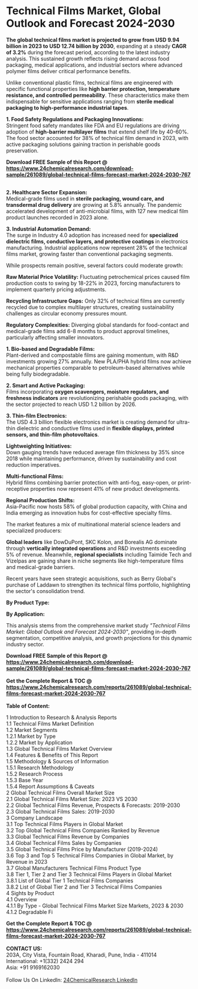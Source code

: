 <h1>Technical Films Market, Global Outlook and Forecast 2024-2030</h1><p><strong>The global technical films market is projected to grow from USD 9.94 billion in 2023 to USD 12.74 billion by 2030</strong>, expanding at a steady <strong>CAGR of 3.2%</strong> during the forecast period, according to the latest industry analysis. This sustained growth reflects rising demand across food packaging, medical applications, and industrial sectors where advanced polymer films deliver critical performance benefits.</p><p>Unlike conventional plastic films, technical films are engineered with specific functional properties like <strong>high barrier protection, temperature resistance, and controlled permeability</strong>. These characteristics make them indispensable for sensitive applications ranging from <strong>sterile medical packaging to high-performance industrial tapes</strong>.</p><p><strong>1. Food Safety Regulations and Packaging Innovations:</strong><br>
Stringent food safety mandates like FDA and EU regulations are driving adoption of <strong>high-barrier multilayer films</strong> that extend shelf life by 40-60%. The food sector accounted for 38% of technical film demand in 2023, with active packaging solutions gaining traction in perishable goods preservation.</p><div><b>Download FREE Sample of this Report @ 
            <a href="https://www.24chemicalresearch.com/download-sample/261089/global-technical-films-forecast-market-2024-2030-767">
            https://www.24chemicalresearch.com/download-sample/261089/global-technical-films-forecast-market-2024-2030-767</a></b></div><br><p><strong>2. Healthcare Sector Expansion:</strong><br>
Medical-grade films used in <strong>sterile packaging, wound care, and transdermal drug delivery</strong> are growing at 5.8% annually. The pandemic accelerated development of anti-microbial films, with 127 new medical film product launches recorded in 2023 alone.</p><p><strong>3. Industrial Automation Demand:</strong><br>
The surge in Industry 4.0 adoption has increased need for <strong>specialized dielectric films, conductive layers, and protective coatings</strong> in electronics manufacturing. Industrial applications now represent 28% of the technical films market, growing faster than conventional packaging segments.</p><p>While prospects remain positive, several factors could moderate growth:</p><p><strong>Raw Material Price Volatility:</strong> Fluctuating petrochemical prices caused film production costs to swing by 18-22% in 2023, forcing manufacturers to implement quarterly pricing adjustments.</p><p><strong>Recycling Infrastructure Gaps:</strong> Only 32% of technical films are currently recycled due to complex multilayer structures, creating sustainability challenges as circular economy pressures mount.</p><p><strong>Regulatory Complexities:</strong> Diverging global standards for food-contact and medical-grade films add 6-8 months to product approval timelines, particularly affecting smaller innovators.</p><p><strong>1. Bio-based and Degradable Films:</strong><br>
Plant-derived and compostable films are gaining momentum, with R&amp;D investments growing 27% annually. New PLA/PHA hybrid films now achieve mechanical properties comparable to petroleum-based alternatives while being fully biodegradable.</p><p><strong>2. Smart and Active Packaging:</strong><br>
Films incorporating <strong>oxygen scavengers, moisture regulators, and freshness indicators</strong> are revolutionizing perishable goods packaging, with the sector projected to reach USD 1.2 billion by 2026.</p><p><strong>3. Thin-film Electronics:</strong><br>
The USD 4.3 billion flexible electronics market is creating demand for ultra-thin dielectric and conductive films used in <strong>flexible displays, printed sensors, and thin-film photovoltaics</strong>.</p><p><strong>Lightweighting Initiatives:</strong><br>
	Down gauging trends have reduced average film thickness by 35% since 2018 while maintaining performance, driven by sustainability and cost reduction imperatives.</p><p><strong>Multi-functional Films:</strong><br>
	Hybrid films combining barrier protection with anti-fog, easy-open, or print-receptive properties now represent 41% of new product developments.</p><p><strong>Regional Production Shifts:</strong><br>
	Asia-Pacific now hosts 58% of global production capacity, with China and India emerging as innovation hubs for cost-effective specialty films.</p><p>The market features a mix of multinational material science leaders and specialized producers:</p><p><strong>Global leaders</strong> like DowDuPont, SKC Kolon, and Borealis AG dominate through <strong>vertically integrated operations</strong> and R&amp;D investments exceeding 5% of revenue. Meanwhile, <strong>regional specialists</strong> including Taimide Tech and Vizelpas are gaining share in niche segments like high-temperature films and medical-grade barriers.</p><p>Recent years have seen strategic acquisitions, such as Berry Global's purchase of Laddawn to strengthen its technical films portfolio, highlighting the sector's consolidation trend.</p><p><strong>By Product Type:</strong></p><p><strong>By Application:</strong></p><p>This analysis stems from the comprehensive market study <em>"Technical Films Market: Global Outlook and Forecast 2024-2030"</em>, providing in-depth segmentation, competitive analysis, and growth projections for this dynamic industry sector.</p><div><b>Download FREE Sample of this Report @ 
            <a href="https://www.24chemicalresearch.com/download-sample/261089/global-technical-films-forecast-market-2024-2030-767">
            https://www.24chemicalresearch.com/download-sample/261089/global-technical-films-forecast-market-2024-2030-767</a></b></div><br><div><b>Get the Complete Report & TOC @ 
            <a href="https://www.24chemicalresearch.com/reports/261089/global-technical-films-forecast-market-2024-2030-767">
            https://www.24chemicalresearch.com/reports/261089/global-technical-films-forecast-market-2024-2030-767</a></b></div><br>
            <b>Table of Content:</b><p>1 Introduction to Research & Analysis Reports<br />
    1.1 Technical Films Market Definition<br />
    1.2 Market Segments<br />
        1.2.1 Market by Type<br />
        1.2.2 Market by Application<br />
    1.3 Global Technical Films Market Overview<br />
    1.4 Features & Benefits of This Report<br />
    1.5 Methodology & Sources of Information<br />
        1.5.1 Research Methodology<br />
        1.5.2 Research Process<br />
        1.5.3 Base Year<br />
        1.5.4 Report Assumptions & Caveats<br />
2 Global Technical Films Overall Market Size<br />
    2.1 Global Technical Films Market Size: 2023 VS 2030<br />
    2.2 Global Technical Films Revenue, Prospects & Forecasts: 2019-2030<br />
    2.3 Global Technical Films Sales: 2019-2030<br />
3 Company Landscape<br />
    3.1 Top Technical Films Players in Global Market<br />
    3.2 Top Global Technical Films Companies Ranked by Revenue<br />
    3.3 Global Technical Films Revenue by Companies<br />
    3.4 Global Technical Films Sales by Companies<br />
    3.5 Global Technical Films Price by Manufacturer (2019-2024)<br />
    3.6 Top 3 and Top 5 Technical Films Companies in Global Market, by Revenue in 2023<br />
    3.7 Global Manufacturers Technical Films Product Type<br />
    3.8 Tier 1, Tier 2 and Tier 3 Technical Films Players in Global Market<br />
        3.8.1 List of Global Tier 1 Technical Films Companies<br />
        3.8.2 List of Global Tier 2 and Tier 3 Technical Films Companies<br />
4 Sights by Product<br />
    4.1 Overview<br />
        4.1.1 By Type - Global Technical Films Market Size Markets, 2023 & 2030<br />
        4.1.2 Degradable Fi</p><div><b>Get the Complete Report & TOC @ 
            <a href="https://www.24chemicalresearch.com/reports/261089/global-technical-films-forecast-market-2024-2030-767">
            https://www.24chemicalresearch.com/reports/261089/global-technical-films-forecast-market-2024-2030-767</a></b></div><br><b>CONTACT US:</b><br>
            203A, City Vista, Fountain Road, Kharadi, Pune, India - 411014<br>
            International: +1(332) 2424 294<br>
            Asia: +91 9169162030 <br><br>
            Follow Us On LinkedIn: <a href="https://www.linkedin.com/company/24chemicalresearch/">24ChemicalResearch LinkedIn</a>